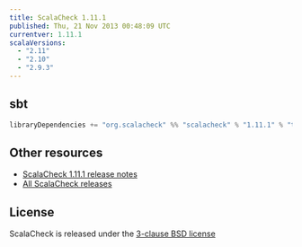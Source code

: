 ```yaml
---
title: ScalaCheck 1.11.1
published: Thu, 21 Nov 2013 00:48:09 UTC
currentver: 1.11.1
scalaVersions:
  - "2.11"
  - "2.10"
  - "2.9.3"
---
```

## sbt

```scala
libraryDependencies += "org.scalacheck" %% "scalacheck" % "1.11.1" % "test"
```

## Other resources

- [ScalaCheck 1.11.1 release notes](https://github.com/typelevel/scalacheck/tree/1.11.1/RELEASE)
- [All ScalaCheck releases](../releases.html)

## License

ScalaCheck is released under the [3-clause BSD license](https://github.com/typelevel/scalacheck/tree/1.11.1/LICENSE)
